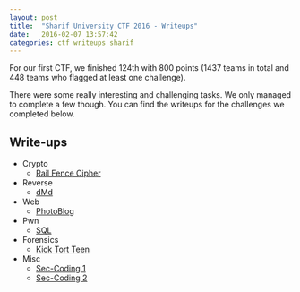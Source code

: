 ```yaml
---
layout: post
title:  "Sharif University CTF 2016 - Writeups"
date:   2016-02-07 13:57:42
categories: ctf writeups sharif
---
```


For our first CTF, we finished 124th with 800 points (1437 teams in total and 448 teams who flagged at least one challenge).

There were some really interesting and challenging tasks. We only managed to
complete a few though. You can find the writeups for the challenges we completed below.

## Write-ups

 * Crypto
   * [Rail Fence Cipher](https://github.com/QuokkaLight/write-ups/blob/master/sharif-university-ctf-2016/crypto/Rail_Fence_Cipher.md)
 * Reverse
   * [dMd](https://github.com/QuokkaLight/write-ups/blob/master/sharif-university-ctf-2016/reverse/dMd.md)
 * Web
   * [PhotoBlog](https://github.com/QuokkaLight/write-ups/blob/master/sharif-university-ctf-2016/web/PhotoBlog.md)
 * Pwn
   * [SQL](https://github.com/QuokkaLight/write-ups/blob/master/sharif-university-ctf-2016/pwn/SQL.md)
 * Forensics
   * [Kick Tort Teen](https://github.com/QuokkaLight/write-ups/blob/master/sharif-university-ctf-2016/forensics/Kick_Tort_Teen.md)
 * Misc
   * [Sec-Coding 1](https://github.com/QuokkaLight/write-ups/blob/master/sharif-university-ctf-2016/misc/Sec-Coding_1.md)
   * [Sec-Coding 2](https://github.com/QuokkaLight/write-ups/blob/master/sharif-university-ctf-2016/misc/Sec-Coding_2.md)